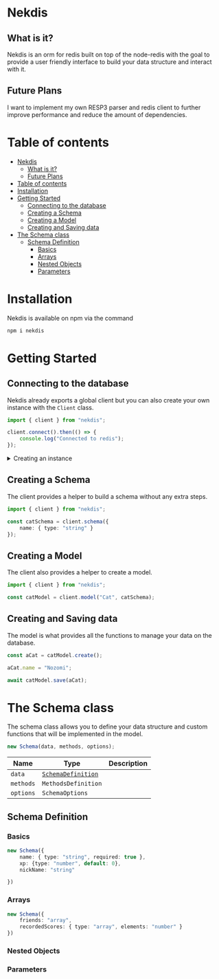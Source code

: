 # Nekdis

## What is it?

Nekdis is an orm for redis built on top of the node-redis with the goal to provide a user friendly interface to build your data structure and interact with it.

## Future Plans

I want to implement my own RESP3 parser and redis client to further improve performance and reduce the amount of dependencies.

# Table of contents

- [Nekdis](#nekdis)
  - [What is it?](#what-is-it)
  - [Future Plans](#future-plans)
- [Table of contents](#table-of-contents)
- [Installation](#installation)
- [Getting Started](#getting-started)
  - [Connecting to the database](#connecting-to-the-database)
  - [Creating a Schema](#creating-a-schema)
  - [Creating a Model](#creating-a-model)
  - [Creating and Saving data](#creating-and-saving-data)
- [The Schema class](#the-schema-class)
  - [Schema Definition](#schema-definition)
    - [Basics](#basics)
    - [Arrays](#arrays)
    - [Nested Objects](#nested-objects)
    - [Parameters](#parameters)

# Installation

Nekdis is available on npm via the command

```sh
npm i nekdis
```

# Getting Started

## Connecting to the database

Nekdis already exports a global client but you can also create your own instance with the `Client` class.

```ts
import { client } from "nekdis";

client.connect().then(() => {
    console.log("Connected to redis");
});
```

<details>
<summary>Creating an instance</summary>

```ts
import { Client } from "nekdis";

const client = new Client();

client.connect().then(() => {
    console.log("Connected to redis");
});
```

</details>

## Creating a Schema

The client provides a helper to build a schema without any extra steps.

```ts
import { client } from "nekdis";

const catSchema = client.schema({
    name: { type: "string" }
});
```

## Creating a Model

The client also provides a helper to create a model.

```ts
import { client } from "nekdis";

const catModel = client.model("Cat", catSchema);
```

## Creating and Saving data

The model is what provides all the functions to manage your data on the database.

```ts
const aCat = catModel.create();

aCat.name = "Nozomi";

await catModel.save(aCat);
```

# The Schema class

The schema class allows you to define your data structure and custom functions that will be implemented in the model.

```ts
new Schema(data, methods, options);
```

| Name      | Type                                     | Description |
| --------- | ---------------------------------------- | ----------- |
| `data`    | [`SchemaDefinition`](#schema-definition) |             |
| `methods` | `MethodsDefinition`                      |             |
| `options` | `SchemaOptions`                          |             |

## Schema Definition

### Basics

```ts
new Schema({
    name: { type: "string", required: true },
    xp: {type: "number", default: 0},
    nickName: "string"

})
```

### Arrays

```ts
new Schema({
    friends: "array",
    recordedScores: { type: "array", elements: "number" }
})
```

### Nested Objects

### Parameters